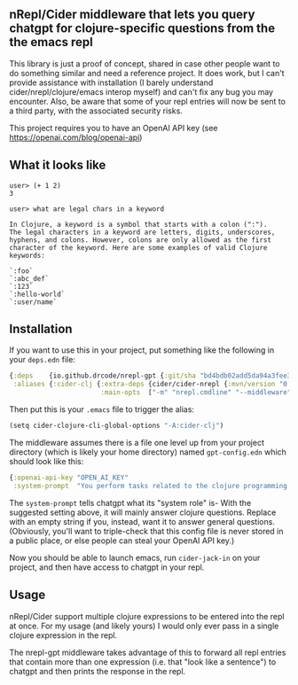 ## nRepl/Cider middleware that lets you query chatgpt for clojure-specific questions from the the emacs repl

This library is just a proof of concept, shared in case other people want to do something similar and need a reference project. It does work, but I can't provide assistance with installation (I barely understand cider/nrepl/clojure/emacs interop myself) and can't fix any bug you may encounter. Also, be aware that some of your repl entries will now be sent to a third party, with the associated security risks.

This project requires you to have an OpenAI API key (see https://openai.com/blog/openai-api)

## What it looks like

```
user> (+ 1 2)
3

user> what are legal chars in a keyword

In Clojure, a keyword is a symbol that starts with a colon (":").
The legal characters in a keyword are letters, digits, underscores, 
hyphens, and colons. However, colons are only allowed as the first 
character of the keyword. Here are some examples of valid Clojure 
keywords:

`:foo`
`:abc_def`
`:123`
`:hello-world`
`:user/name`
```

## Installation

If you want to use this in your project, put something like the following in your `deps.edn` file:

```clojure
{:deps    {io.github.drcode/nrepl-gpt {:git/sha "bd4bdb02add5da94a3fee3b34348930ff1f1de74"}}
 :aliases {:cider-clj {:extra-deps {cider/cider-nrepl {:mvn/version "0.27.2"}}
                       :main-opts  ["-m" "nrepl.cmdline" "--middleware" "[cider.nrepl/cider-middleware,nrepl-gpt.nrepl-gpt/wrap-nrepl-gpt]"]}}}
```

Then put this is your `.emacs` file to trigger the alias:

```clojure
(setq cider-clojure-cli-global-options "-A:cider-clj")
```

The middleware assumes there is a file one level up from your project directory (which is likely your home directory) named `gpt-config.edn` which should look like this:

```clojure
{:openai-api-key "OPEN_AI_KEY"
 :system-prompt  "You perform tasks related to the clojure programming language"}
```

The `system-prompt` tells chatgpt what its "system role" is- With the suggested setting above, it will mainly answer clojure questions. Replace with an empty string if you, instead, want it to answer general questions. (Obviously, you'll want to triple-check that this config file is never stored in a public place, or else people can steal your OpenAI API key.)

Now you should be able to launch emacs, run `cider-jack-in` on your project, and then have access to chatgpt in your repl.

## Usage

nRepl/Cider support multiple clojure expressions to be entered into the repl at once. For my usage (and likely yours) I would only ever pass in a single clojure expression in the repl.

The nrepl-gpt middleware takes advantage of this to forward all repl entries that contain more than one expression (i.e. that "look like a sentence") to chatgpt and then prints the response in the repl.